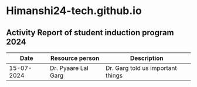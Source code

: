 # Himanshi24-tech.github.io
## Activity Report of student induction program 2024 

| Date | Resource person | Description |
| ----------- | ----------- | ----------- |
| 15-07-2024 | Dr. Pyaare Lal Garg | Dr. Garg told us important things |

